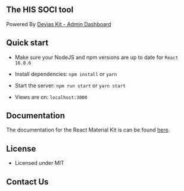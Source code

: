 ## The HIS SOCI tool
Powered By [Devias Kit - Admin Dashboard](https://devias.io/products/material-react-dashboard)

## Quick start

- Make sure your NodeJS and npm versions are up to date for `React 16.8.6`

- Install dependencies: `npm install` or `yarn`

- Start the server: `npm run start` or `yarn start`

- Views are on: `localhost:3000`

## Documentation

The documentation for the React Material Kit is can be found [here](https://github.com/talexie/his_soci).


## License

- Licensed under MIT

## Contact Us
